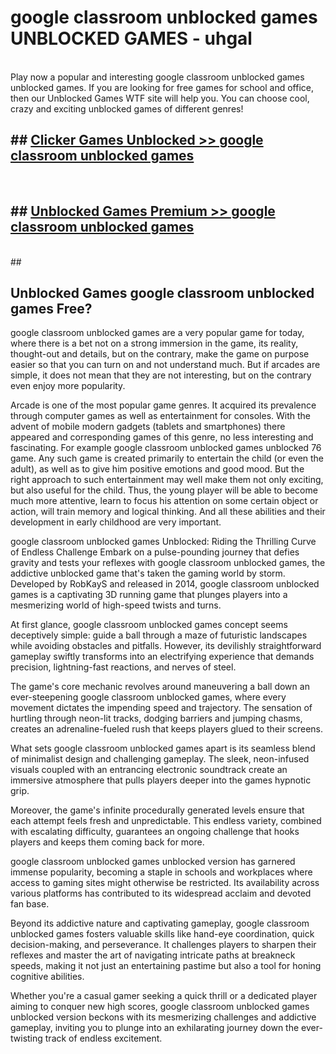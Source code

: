 # google classroom unblocked games  UNBLOCKED GAMES - uhgal <br>
<br>
Play now a popular and interesting google classroom unblocked games unblocked games. If you are looking for free games for school and office, then our Unblocked Games WTF site will help you. You can choose cool, crazy and exciting unblocked games of different genres!


## ##  [Clicker Games Unblocked >> google classroom unblocked games](http://freeplayer.one?title=google_classroom_unblocked_games&ref=UG)
  <br>

##  ## [Unblocked Games Premium >> google classroom unblocked games](http://freeplayer.one?title=google_classroom_unblocked_games&ref=UG)
  <br>
  ##



## Unblocked Games google classroom unblocked games Free?

google classroom unblocked games are a very popular game for today, where there is a bet not on a strong immersion in the game, its reality, thought-out and details, but on the contrary, make the game on purpose easier so that you can turn on and not understand much. But if arcades are simple, it does not mean that they are not interesting, but on the contrary even enjoy more popularity.

Arcade is one of the most popular game genres. It acquired its prevalence through computer games as well as entertainment for consoles. With the advent of mobile modern gadgets (tablets and smartphones) there appeared and corresponding games of this genre, no less interesting and fascinating. For example google classroom unblocked games unblocked 76 game. Any such game is created primarily to entertain the child (or even the adult), as well as to give him positive emotions and good mood. But the right approach to such entertainment may well make them not only exciting, but also useful for the child. Thus, the young player will be able to become much more attentive, learn to focus his attention on some certain object or action, will train memory and logical thinking. And all these abilities and their development in early childhood are very important.

google classroom unblocked games Unblocked: Riding the Thrilling Curve of Endless Challenge
Embark on a pulse-pounding journey that defies gravity and tests your reflexes with google classroom unblocked games, the addictive unblocked game that's taken the gaming world by storm. Developed by RobKayS and released in 2014, google classroom unblocked games is a captivating 3D running game that plunges players into a mesmerizing world of high-speed twists and turns.

At first glance, google classroom unblocked games concept seems deceptively simple: guide a ball through a maze of futuristic landscapes while avoiding obstacles and pitfalls. However, its devilishly straightforward gameplay swiftly transforms into an electrifying experience that demands precision, lightning-fast reactions, and nerves of steel.

The game's core mechanic revolves around maneuvering a ball down an ever-steepening google classroom unblocked games, where every movement dictates the impending speed and trajectory. The sensation of hurtling through neon-lit tracks, dodging barriers and jumping chasms, creates an adrenaline-fueled rush that keeps players glued to their screens.

What sets google classroom unblocked games apart is its seamless blend of minimalist design and challenging gameplay. The sleek, neon-infused visuals coupled with an entrancing electronic soundtrack create an immersive atmosphere that pulls players deeper into the games hypnotic grip.

Moreover, the game's infinite procedurally generated levels ensure that each attempt feels fresh and unpredictable. This endless variety, combined with escalating difficulty, guarantees an ongoing challenge that hooks players and keeps them coming back for more.

google classroom unblocked games unblocked version has garnered immense popularity, becoming a staple in schools and workplaces where access to gaming sites might otherwise be restricted. Its availability across various platforms has contributed to its widespread acclaim and devoted fan base.

Beyond its addictive nature and captivating gameplay, google classroom unblocked games fosters valuable skills like hand-eye coordination, quick decision-making, and perseverance. It challenges players to sharpen their reflexes and master the art of navigating intricate paths at breakneck speeds, making it not just an entertaining pastime but also a tool for honing cognitive abilities.

Whether you're a casual gamer seeking a quick thrill or a dedicated player aiming to conquer new high scores, google classroom unblocked games unblocked version beckons with its mesmerizing challenges and addictive gameplay, inviting you to plunge into an exhilarating journey down the ever-twisting track of endless excitement.